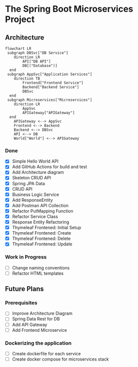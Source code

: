 # The Spring Boot Microservices Project

## Architecture

```mermaid
flowchart LR
 subgraph DBSvc["DB Service"]
    direction LR
        API["DB API"]
        DB[("Database")]
  end
 subgraph AppSvc["Application Services"]
    direction TB
        Frontend["Frontend Service"]
        Backend["Backend Service"]
        DBSvc
  end
 subgraph Microservices["Microservices"]
    direction LR
        AppSvc
        APIGateway["APIGateway"]
  end
    APIGateway <--> AppSvc
    Frontend <--> Backend
    Backend <--> DBSvc
    API <--> DB
    World["World"] <--> APIGateway
```

### Done

- [x] Simple Hello World API
- [x] Add GitHub Actions for build and test
- [x] Add Architecture diagram
- [x] Skeleton CRUD API
- [x] Spring JPA Data
- [x] CRUD API
- [x] Business Logic Service
- [x] Add ResponseEntity
- [x] Add Postman API Collection
- [x] Refactor PutMapping Function
- [x] Refactor Service Class
- [x] Response Entity Refactoring
- [x] Thymeleaf Frontened: Initial Setup
- [x] Thymeleaf Frontened: Create
- [x] Thymeleaf Frontened: Delete
- [x] Thymeleaf Frontened: Update

### Work in Progress

- [ ] Change naming conventions
- [ ] Refactor HTML templates

## Future Plans

### Prerequisites

- [ ] Improve Architecture Diagram
- [ ] Spring Data Rest for DB
- [ ] Add API Gateway
- [ ] Add Frontend Microservice

### Dockerizing the application

- [ ] Create dockerfile for each service
- [ ] Create docker compose for microservices stack
